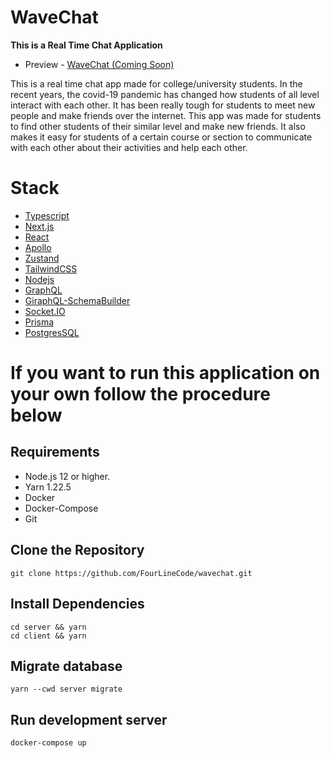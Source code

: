 # WaveChat

**This is a Real Time Chat Application**

-   Preview - [WaveChat (Coming Soon)](#)

This is a real time chat app made for college/university students. In the recent years, the covid-19 pandemic
has changed how students of all level interact with each other. It has been really tough for students
to meet new people and make friends over the internet. This app was made for students to find other students
of their similar level and make new friends. It also makes it easy for students of a certain course or section to
communicate with each other about their activities and help each other.

# Stack

-   [Typescript](https://www.typescriptlang.org/)
-   [Next.js](https://nextjs.org/)
-   [React](https://reactjs.org)
-   [Apollo](https://www.apollographql.com/)
-   [Zustand](https://github.com/pmndrs/zustand)
-   [TailwindCSS](https://tailwindcss.com/)
-   [Nodejs](https://nodejs.org/en/)
-   [GraphQL](https://graphql.org/)
-   [GiraphQL-SchemaBuilder](https://giraphql.com/)
-   [Socket.IO](https://socket.io/)
-   [Prisma](https://www.prisma.io/)
-   [PostgresSQL](https://www.postgresql.org/)

# If you want to run this application on your own follow the procedure below

## Requirements

-   Node.js 12 or higher.
-   Yarn 1.22.5
-   Docker
-   Docker-Compose
-   Git

## Clone the Repository

```
git clone https://github.com/FourLineCode/wavechat.git
```

## Install Dependencies

```
cd server && yarn
cd client && yarn
```

## Migrate database

```
yarn --cwd server migrate
```

## Run development server

```
docker-compose up
```
